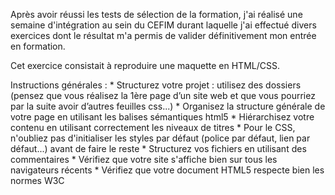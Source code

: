 Après avoir réussi les tests de sélection de la formation, j'ai réalisé une semaine d'intégration au sein du CEFIM durant laquelle j'ai effectué divers exercices dont le résultat m'a permis de valider définitivement mon entrée en formation.

Cet exercice consistait à reproduire une maquette en HTML/CSS.

Instructions générales :
    * Structurez votre projet : utilisez des dossiers (pensez que vous réalisez la 1ère page d’un site web et que vous pourriez par la suite avoir d’autres feuilles css...)
    * Organisez la structure générale de votre page en utilisant les balises sémantiques html5 
    * Hiérarchisez votre contenu en utilisant correctement les niveaux de titres
    * Pour le CSS, n'oubliez pas d'initialiser les styles par défaut (police par défaut, lien par défaut...) avant de faire le reste
    * Structurez vos fichiers en utilisant des commentaires
    * Vérifiez que votre site s'affiche bien sur tous les navigateurs récents
    * Vérifiez que votre document HTML5 respecte bien les normes W3C 
